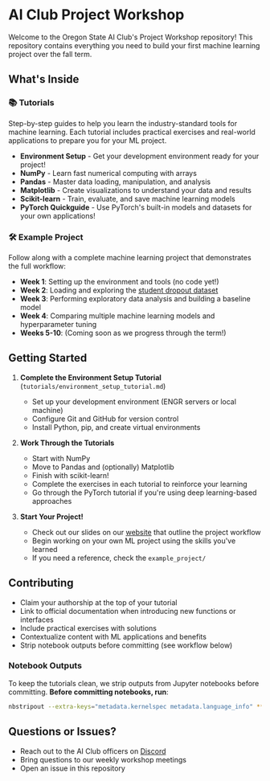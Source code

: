 # AI Club Project Workshop

Welcome to the Oregon State AI Club's Project Workshop repository! This repository contains everything you need to build your first machine learning project over the fall term.

## What's Inside

### 📚 Tutorials
Step-by-step guides to help you learn the industry-standard tools for machine learning. Each tutorial includes practical exercises and real-world applications to prepare you for your ML project.

- **Environment Setup** - Get your development environment ready for your project!
- **NumPy** - Learn fast numerical computing with arrays
- **Pandas** - Master data loading, manipulation, and analysis
- **Matplotlib** - Create visualizations to understand your data and results
- **Scikit-learn** - Train, evaluate, and save machine learning models
- **PyTorch Quickguide** - Use PyTorch's built-in models and datasets for your own applications!
<!-- - **PyTorch** - Build and train neural networks -->

### 🛠️ Example Project
Follow along with a complete machine learning project that demonstrates the full workflow:
- **Week 1**: Setting up the environment and tools (no code yet!)
- **Week 2**: Loading and exploring the [student dropout dataset](https://archive.ics.uci.edu/dataset/697/predict+students+dropout+and+academic+success)
- **Week 3**: Performing exploratory data analysis and building a baseline model
- **Week 4**: Comparing multiple machine learning models and hyperparameter tuning
- **Weeks 5-10**: (Coming soon as we progress through the term!)

## Getting Started

1. **Complete the Environment Setup Tutorial** (`tutorials/environment_setup_tutorial.md`)
   - Set up your development environment (ENGR servers or local machine)
   - Configure Git and GitHub for version control
   - Install Python, pip, and create virtual environments

2. **Work Through the Tutorials**
   - Start with NumPy
   - Move to Pandas and (optionally) Matplotlib
   - Finish with scikit-learn!
   - Complete the exercises in each tutorial to reinforce your learning
   - Go through the PyTorch tutorial if you're using deep learning-based approaches

3. **Start Your Project!**
   - Check out our slides on our [website](https://osu-ai.club/project-workshop) that outline the project workflow
   - Begin working on your own ML project using the skills you've learned
   - If you need a reference, check the `example_project/`

## Contributing

- Claim your authorship at the top of your tutorial
- Link to official documentation when introducing new functions or interfaces
- Include practical exercises with solutions
- Contextualize content with ML applications and benefits
- Strip notebook outputs before committing (see workflow below)

### Notebook Outputs

To keep the tutorials clean, we strip outputs from Jupyter notebooks before committing. **Before committing notebooks, run**:
```bash
nbstripout --extra-keys="metadata.kernelspec metadata.language_info" **/*.ipynb
```

## Questions or Issues?

- Reach out to the AI Club officers on [Discord](https://discord.com/invite/2rncuBvaUC)
- Bring questions to our weekly workshop meetings
- Open an issue in this repository

